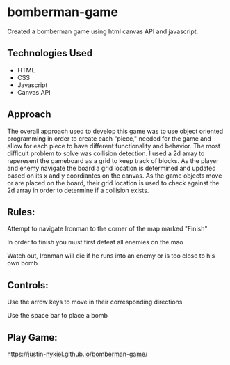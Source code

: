 # bomberman-game
Created a bomberman game using html canvas API and javascript.

## Technologies Used
* HTML
* CSS
* Javascript
* Canvas API

## Approach

The overall approach used to develop this game was to use object oriented programming in order to create each "piece," needed for the game and allow for each piece to have different functionality and behavior. The most difficult problem to solve was collision detection. I used a 2d array to reperesent the gameboard as a grid to keep track of blocks. As the player and enemy navigate the board a grid location is determined and updated based on its x and y coordiantes on the canvas. As the game objects move or are placed on the board, their grid location is used to check against the 2d array in order to determine if a collision exists. 

## Rules:
Attempt to navigate Ironman to the corner of the map marked "Finish"

In order to finish you must first defeat all enemies on the mao

Watch out, Ironman will die if he runs into an enemy or is too close to his own bomb

## Controls:
Use the arrow keys to move in their corresponding directions

Use the space bar to place a bomb

## Play Game:
https://justin-nykiel.github.io/bomberman-game/
